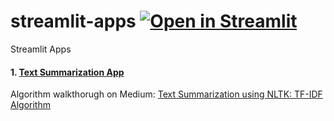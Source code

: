 # streamlit-apps [![Open in Streamlit](https://static.streamlit.io/badges/streamlit_badge_black_white.svg)](https://share.streamlit.io/akashp1712/streamlit-apps/main/text_summarization_streamlit.py)
Streamlit Apps

#### 1. [Text Summarization App](https://share.streamlit.io/akashp1712/streamlit-apps/main/text_summarization_streamlit.py)
Algorithm walkthorugh on Medium: [Text Summarization using NLTK: TF-IDF Algorithm](https://towardsdatascience.com/text-summarization-using-tf-idf-e64a0644ace3)

